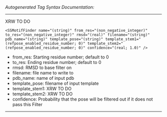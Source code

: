 _Autogenerated Tag Syntax Documentation:_

---
XRW TO DO

```
<SSMotifFinder name="(string)" from_res="(non_negative_integer)" to_res="(non_negative_integer)" rmsd="(real)" filename="(string)" pdb_name="(string)" template_pose="(string)" template_stem1="(refpose_enabled_residue_number; 0)" template_stem2="(refpose_enabled_residue_number; 0)" confidence="(real; 1.0)" />
```

-   from_res: Starting residue number; default to 0
-   to_res: Ending residue number; default to 0
-   rmsd: RMSD to base filter on
-   filename: file name to write to
-   pdb_name: name of input pdb
-   template_pose: filename of input template
-   template_stem1: XRW TO DO
-   template_stem2: XRW TO DO
-   confidence: Probability that the pose will be filtered out if it does not pass this Filter

---
